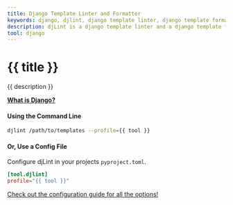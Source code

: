```yaml
---
title: Django Template Linter and Formatter
keywords: django, djlint, django template linter, django template formatter, format django templates
description: djLint is a django template linter and a django template formatter! Take advantage of the pre-build profile when linting and formatting your templates with djLint.
tool: django
---
```


# {{ title }}

{{ description }}

**[What is Django?](https://django.readthedocs.io/en/stable/ref/templates/language.html)**

#### Using the Command Line

```bash
djlint /path/to/templates --profile={{ tool }}
```

#### Or, Use a Config File

Configure djLint in your projects `pyproject.toml`.

```toml
[tool.djlint]
profile="{{ tool }}"
```

<div class="box notification is-info is-light">
    <span class="icon is-large"><i class="fas fa-2x fa-arrow-circle-right"></i></span><div class="my-auto ml-3 is-inline-block"><a href="/docs/configuration/">Check out the configuration guide for all the options!</a></div>
</div>
